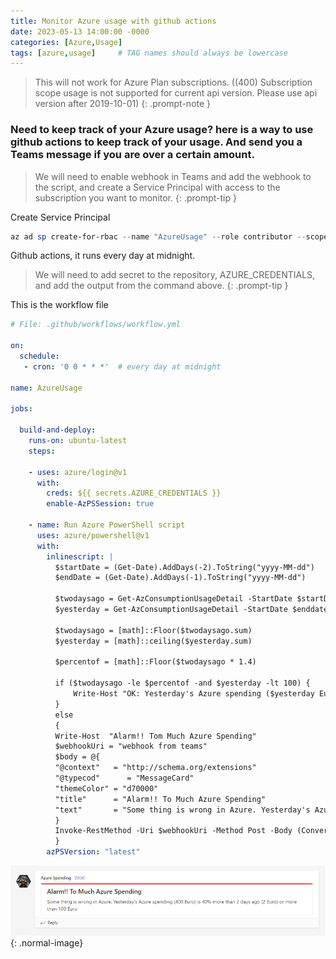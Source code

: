 ```yaml
---
title: Monitor Azure usage with github actions
date: 2023-05-13 14:00:00 -0000
categories: [Azure,Usage]
tags: [azure,usage]     # TAG names should always be lowercase
---
```


> This will not work for Azure Plan subscriptions.
> ((400) Subscription scope usage is not supported for current api version. Please use api version after 2019-10-01)
{: .prompt-note }

### Need to keep track of your Azure usage? here is a way to use github actions to keep track of your usage. And send you a Teams message if you are over a certain amount.

> We will need to enable webhook in Teams and add the webhook to the script, and create a Service Principal with access to the subscription you want to monitor.
{: .prompt-tip }

Create Service Principal
```powershell
az ad sp create-for-rbac --name "AzureUsage" --role contributor --scopes /subscriptions/0692777c --sdk-auth
```

Github actions, it runs every day at midnight.
> We will need to add secret to the repository, AZURE_CREDENTIALS, and add the output from the command above.
{: .prompt-tip }

This is the workflow file
```yaml
# File: .github/workflows/workflow.yml

on:
  schedule:
   - cron: '0 0 * * *'  # every day at midnight

name: AzureUsage

jobs:

  build-and-deploy:
    runs-on: ubuntu-latest
    steps:
    
    - uses: azure/login@v1
      with:
        creds: ${{ secrets.AZURE_CREDENTIALS }}
        enable-AzPSSession: true 
        
    - name: Run Azure PowerShell script
      uses: azure/powershell@v1
      with:
        inlinescript: |
          $startDate = (Get-Date).AddDays(-2).ToString("yyyy-MM-dd")
          $endDate = (Get-Date).AddDays(-1).ToString("yyyy-MM-dd")

          $twodaysago = Get-AzConsumptionUsageDetail -StartDate $startDate -EndDate $startDate | Measure-Object -Property PretaxCost -Sum | Select-Object Sum
          $yesterday = Get-AzConsumptionUsageDetail -StartDate $enddate -EndDate $enddate | Measure-Object -Property PretaxCost -Sum | Select-Object Sum
                    
          $twodaysago = [math]::Floor($twodaysago.sum)
          $yesterday = [math]::ceiling($yesterday.sum)

          $percentof = [math]::Floor($twodaysago * 1.4)

          if ($twodaysago -le $percentof -and $yesterday -lt 100) {
              Write-Host "OK: Yesterday's Azure spending ($yesterday Euro) is not 40% more than 2 days ago ($twodaysago Euro) and not more than 100 Euro | yesterday=$yesterday, spending2daysago=$twodaysago"
          }
          else
          {
          Write-Host  "Alarm!! Tom Much Azure Spending"
          $webhookUri = "webhook from teams"
          $body = @{
          "@context"   = "http://schema.org/extensions"
          "@typecod"      = "MessageCard"
          "themeColor" = "d70000"
          "title"      = "Alarm!! To Much Azure Spending"
          "text"       = "Some thing is wrong in Azure. Yesterday's Azure spending ($yesterday Euro) is 40% more than 2 days ago ($twodaysago Euro) or more than 100 Euro"
          }
          Invoke-RestMethod -Uri $webhookUri -Method Post -Body (ConvertTo-Json -InputObject $body) 
          }
        azPSVersion: "latest"
```
![Desktop View](/assets/img/blog/spending.png){: .normal-image}